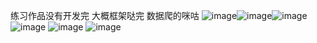 练习作品没有开发完   大概框架哒完 数据爬的咪咕
![image](https://github.com/xiaoyikeji/vueMusic/blob/master/src/imge/QQ%E5%9B%BE%E7%89%8720181128221739.png)![image](https://github.com/xiaoyikeji/vueMusic/blob/master/src/imge/QQ%E5%9B%BE%E7%89%8720181128221808.png)![image](https://github.com/xiaoyikeji/vueMusic/blob/master/src/imge/QQ%E5%9B%BE%E7%89%8720181128221826.png)
![image](https://github.com/xiaoyikeji/vueMusic/blob/master/src/imge/QQ%E5%9B%BE%E7%89%8720181128221844.png)
![image](https://github.com/xiaoyikeji/vueMusic/blob/master/src/imge/QQ%E5%9B%BE%E7%89%8720181128221917.png)
![image](https://github.com/xiaoyikeji/vueMusic/blob/master/src/imge/QQ%E5%9B%BE%E7%89%8720181128221940.png)
